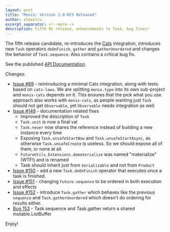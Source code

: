 ```yaml
---
layout: post
title: "Monix: Version 2.0-RC5 Released"
author: alexelcu
excerpt_separator: <!--more-->
description: Fifth RC release, enhancements to Task, bug fixes!
---
```


The fifth release candidate, re-introduces the
[Cats](http://typelevel.org/cats/) integration, introduces new `Task`
operators `doOnFinish`, `gather` and `gatherUnordered` and changes
the behavior of `Task.sequence`. Also contains a critical bug fix.

<!--more-->

See the published [API Documentation](/api/2.0-RC5/).

Changes:

- [Issue #89](https://github.com/monixio/monix/issues/149) - reintroducing a minimal 
  Cats integration, along with tests based on `cats-laws`. We are splitting `monix.type` 
  into its own sub-project and `monix-cats` depends on it. This ensures that the pick what
  you use approach also works with `monix-cats`, as people wanting just `Task` should not
  get `Observable`, yet `Observable` needs integration as well.
- [Issue #149](https://github.com/monixio/monix/issues/149) - documentation related fixes
  - Improved the description of `Task`
  - `Task.unit` is now a final val
  - `Task.never` now shares the reference instead of building a new instance every time
  - Exposing `Task.unsafeStartNow` and `Task.unsafeStartAsync`, as otherwise `Task.unsafeCreate` 
    is useless. So we should expose all of them, or none at all.
  - `FutureUtils.Extensions.dematerialize` was named "materialize" (WTF!) and is renamed
  - Task should inherit just from `Serializable` and not from `Product`
- [Issue #150](https://github.com/monixio/monix/issues/150) - add a new `Task.doOnFinish` 
  operator that executes once a task is finished.
- [Issue #151](https://github.com/monixio/monix/issues/151) - changing `Future.sequence` to be 
  ordered in both execution and effects
- [Issue #152](https://github.com/monixio/monix/issues/152) - introduce `Task.gather` which 
  behaves like the previous `sequence` and `Task.gatherUnordered` which doesn't do ordering
  for results either.
- [Bug 153](https://github.com/monixio/monix/issues/153) - Task.sequence and Task.gather 
  return a shared mutable.ListBuffer

Enjoy!